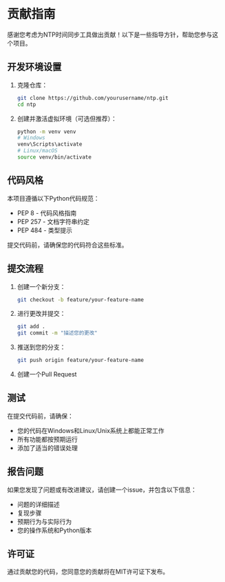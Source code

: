 # 贡献指南

感谢您考虑为NTP时间同步工具做出贡献！以下是一些指导方针，帮助您参与这个项目。

## 开发环境设置

1. 克隆仓库：
   ```bash
   git clone https://github.com/yourusername/ntp.git
   cd ntp
   ```

2. 创建并激活虚拟环境（可选但推荐）：
   ```bash
   python -m venv venv
   # Windows
   venv\Scripts\activate
   # Linux/macOS
   source venv/bin/activate
   ```

## 代码风格

本项目遵循以下Python代码规范：
- PEP 8 - 代码风格指南
- PEP 257 - 文档字符串约定
- PEP 484 - 类型提示

提交代码前，请确保您的代码符合这些标准。

## 提交流程

1. 创建一个新分支：
   ```bash
   git checkout -b feature/your-feature-name
   ```

2. 进行更改并提交：
   ```bash
   git add .
   git commit -m "描述您的更改"
   ```

3. 推送到您的分支：
   ```bash
   git push origin feature/your-feature-name
   ```

4. 创建一个Pull Request

## 测试

在提交代码前，请确保：
- 您的代码在Windows和Linux/Unix系统上都能正常工作
- 所有功能都按预期运行
- 添加了适当的错误处理

## 报告问题

如果您发现了问题或有改进建议，请创建一个issue，并包含以下信息：
- 问题的详细描述
- 复现步骤
- 预期行为与实际行为
- 您的操作系统和Python版本

## 许可证

通过贡献您的代码，您同意您的贡献将在MIT许可证下发布。